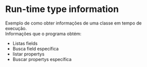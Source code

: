 # Run-time type information

Exemplo de como obter informações de uma classe em tempo de execução. <br/>
Informações que o programa obtém: 

* Listas fields
* Busca field específica 
* listar propertys
* Buscar propertys específica 
